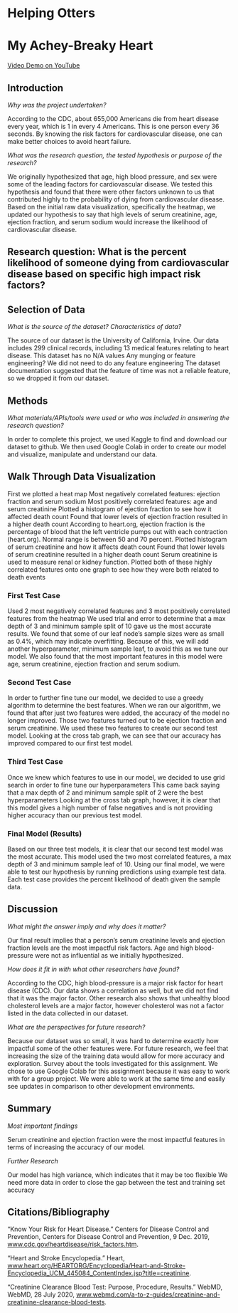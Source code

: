 # Helping Otters
# My Achey-Breaky Heart

[Video Demo on YouTube]('https://youtu.be/q4HZhBLZkP4')
## Introduction 
_Why was the project undertaken?_

According to the CDC, about 655,000 Americans die from heart disease every year, which is 1 in every 4 Americans. This is one person every 36 seconds. By knowing the risk factors for cardiovascular disease, one can make better choices to avoid heart failure. 

_What was the research question, the tested hypothesis or purpose of the research?_

We originally hypothesized that age, high blood pressure, and sex were some of the leading factors for cardiovascular disease. We tested this hypothesis and found that there were other factors unknown to us that contributed highly to the probability of dying from cardiovascular disease.
Based on the initial raw data visualization, specifically the heatmap, we updated our hypothesis to say that high levels of serum creatinine, age, ejection fraction, and serum sodium would increase the likelihood of cardiovascular disease.

## Research question: What is the percent likelihood of someone dying from cardiovascular disease based on specific high impact risk factors?

## Selection of Data 
_What is the source of the dataset? Characteristics of data?_

The source of our dataset is the University of California, Irvine.
Our data includes 299 clinical records, including 13 medical features relating to heart disease.
This dataset has no N/A values
Any munging or feature engineering?
We did not need to do any feature engineering
The dataset documentation suggested that the feature of time was not a reliable feature, so we dropped it from our dataset.

## Methods 
_What materials/APIs/tools were used or who was included in answering the research question?_

In order to complete this project, we used Kaggle to find and download our dataset to github.
We then used Google Colab in order to create our model and visualize, manipulate and understand our data. 

## Walk Through Data Visualization
First we plotted a heat map
Most negatively correlated features: ejection fraction and serum sodium
Most positively correlated features: age and serum creatinine
Plotted a histogram of ejection fraction to see how it affected death count
Found that lower levels of ejection fraction resulted in a higher death count
According to heart.org, ejection fraction is the percentage of blood that the left ventricle pumps out with each contraction (heart.org). Normal range is between 50 and 70 percent.
Plotted histogram of serum creatinine and how it affects death count
Found that lower levels of serum creatinine resulted in a higher death count
Serum creatinine is used to measure renal or kidney function.
Plotted both of these highly correlated features onto one graph to see how they were both related to death events


### First Test Case 
Used 2 most negatively correlated features and 3 most positively correlated features from the heatmap
We used trial and error to determine that a max depth of 3 and minimum sample split of 10 gave us the most accurate results. 
We found that some of our leaf node’s sample sizes were as small as 0.4%, which may indicate overfitting. Because of this, we will add another hyperparameter, minimum sample leaf, to avoid this as we tune our model.
We also found that the most important features in this model were age, serum creatinine, ejection fraction and serum sodium. 

### Second Test Case 
In order to further fine tune our model, we decided to use a greedy algorithm to determine the best features. 
When we ran our algorithm, we found that after just two features were added, the accuracy of the model no longer improved. 
Those two features turned out to be ejection fraction and serum creatinine. We used these two features to create our second test model.
Looking at the cross tab graph, we can see that our accuracy has improved compared to our first test model. 

### Third Test Case 
Once we knew which features to use in our model, we decided to use grid search in order to fine tune our hyperparameters
This came back saying that a max depth of 2 and minimum sample split of 2 were the best hyperparameters
Looking at the cross tab graph, however, it is clear that this model gives a high number of false negatives and is not providing higher accuracy than our previous test model. 

### Final Model (Results)
Based on our three test models, it is clear that our second test model was the most accurate. This model used the two most correlated features, a max depth of 3 and minimum sample leaf of 10.
Using our final model, we were able to test our hypothesis by running predictions using example test data.
Each test case provides the percent likelihood of death given the sample data. 


## Discussion 
_What might the answer imply and why does it matter?_

Our final result implies that a person’s serum creatinine levels and ejection fraction levels are the most impactful risk factors. Age and high blood-pressure were not as influential as we initially hypothesized.

_How does it fit in with what other researchers have found?_

According to the CDC, high blood-pressure is a major risk factor for heart disease (CDC). Our data shows a correlation as well, but we did not find that it was the major factor.
Other research also shows that unhealthy blood cholesterol levels are a major factor, however cholesterol was not a factor listed in the data collected in our dataset. 

_What are the perspectives for future research?_

Because our dataset was so small, it was hard to determine exactly how impactful some of the other features were. For future research, we feel that increasing the size of the training data would allow for more accuracy and exploration. 
Survey about the tools investigated for this assignment.
We chose to use Google Colab for this assignment because it was easy to work with for a group project. We were able to work at the same time and easily see updates in comparison to other development environments. 

## Summary 
_Most important findings_

Serum creatinine and ejection fraction were the most impactful features in terms of increasing the accuracy of our model.

_Further Research_

Our model has high variance, which indicates that it may be too flexible 
We need more data in order to close the gap between the test and training set accuracy

## Citations/Bibliography

“Know Your Risk for Heart Disease.” Centers for Disease Control and Prevention, Centers for Disease Control and Prevention, 9 Dec. 2019, www.cdc.gov/heartdisease/risk_factors.htm.

“Heart and Stroke Encyclopedia.” Heart, www.heart.org/HEARTORG/Encyclopedia/Heart-and-Stroke-Encyclopedia_UCM_445084_ContentIndex.jsp?title=creatinine. 

“Creatinine Clearance Blood Test: Purpose, Procedure, Results.” WebMD, WebMD, 28 July 2020, www.webmd.com/a-to-z-guides/creatinine-and-creatinine-clearance-blood-tests. 








